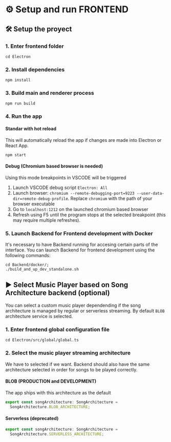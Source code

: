 # ⚙️ Setup and run FRONTEND

## 🛠 Setup the proyect

### 1. Enter frontend folder

```console
cd Electron
```

### 2. Install dependencies

```console
npm install
```

### 3. Build main and renderer process

```console
npm run build
```

### 4. Run the app

#### Standar with hot reload

This will automatically reload the app if changes are made into Electron or React App.

```console
npm start
```

#### Debug (**Chromium based browser is needed**)

Using this mode breakpoints in VSCODE will be triggered

1. Launch VSCODE debug script `Electron: All`
2. Launch browser: `chromium --remote-debugging-port=9223 --user-data-dir=remote-debug-profile`. Replace `chromium` with the path of your browser executable
3. Go to `localhost:1212` on the launched chromium based browser
4. Refresh using F5 until the program stops at the selected breakpoint (this may require multiple refreshes).

### 5. Launch Backend for Frontend development with Docker

It's necessary to have Backend running for accesing certain parts of the interface. You can launch Backend for frontend development using the following commands:

```console
cd Backend/docker/;
./build_and_up_dev_standalone.sh
```

## ▶ Select Music Player based on Song Architecture backend (optional)

You can select a custom music player dependending if the song architecture is managed by regular or serverless streaming. By default `BLOB` architecture service is selected.

### 1. Enter frontend global configuration file

```
cd Electron/src/global/global.ts
```

### 2. Select the music player streaming architecture

We have to selected if we want. Backend should also have the same architecture selected in order for songs to be played correctly.

#### BLOB (PRODUCTION and DEVELOPMENT)

The app ships with this architecture as the default

```ts
export const songArchitecture: SongArchitecture =
  SongArchitecture.BLOB_ARCHITECTURE;
```

#### Serverless (deprecated)

```ts
export const songArchitecture: SongArchitecture =
  SongArchitecture.SERVERLESS_ARCHITECTURE;
```
